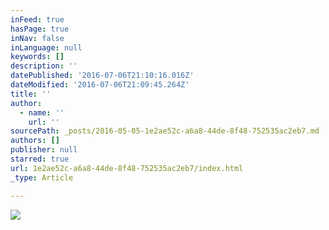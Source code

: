 ```yaml
---
inFeed: true
hasPage: true
inNav: false
inLanguage: null
keywords: []
description: ''
datePublished: '2016-07-06T21:10:16.016Z'
dateModified: '2016-07-06T21:09:45.264Z'
title: ''
author:
  - name: ''
    url: ''
sourcePath: _posts/2016-05-05-1e2ae52c-a6a8-44de-8f48-752535ac2eb7.md
authors: []
publisher: null
starred: true
url: 1e2ae52c-a6a8-44de-8f48-752535ac2eb7/index.html
_type: Article

---
```

![](https://s3-us-west-2.amazonaws.com/the-grid-img/p/4fad6180a4df618ca0ba30f454d2d5a418d1423f.png)